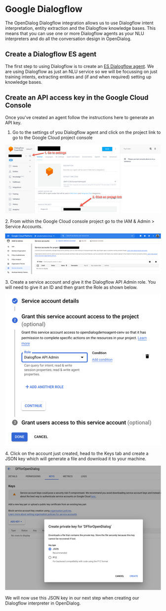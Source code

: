 # Google Dialogflow

The OpenDialog Dialogflow integration allows us to use Dialogflow intent interpretation, entity extraction and the Dialogflow knowledge bases. This means that you can use one or more Dialogflow agents as your NLU interpreters and do all the conversation design in OpenDialog.&#x20;

## Create a Dialogflow ES agent

The first step to using Dialogflow is to create an [ES Dialogflow agent](https://cloud.google.com/dialogflow/es/docs). We are using Dialogflow as just an NLU service so we will be focussing on just training intents, extracting entities and (if and when required) setting up knowledge bases.

## Create an API access key in the Google Cloud Console

Once you've created an agent follow the instructions here to generate an API key.&#x20;

1. Go to the settings of you Dialogflow agent and click on the project link to go to the Google Cloud project console

![](<../../../../../.gitbook/assets/image (380).png>)

2\. From within the Google Cloud console project go to the IAM & Admin > Service Accounts.&#x20;

![](<../../../../../.gitbook/assets/image (426).png>)

3\. Create a service account and give it the Dialogflow API Admin role. You will need to give it an ID and then grant the Role as shown below.&#x20;

![Creating an service user for the Dialogflow API through the Google Cloud Console](<../../../../../.gitbook/assets/image (192).png>)

4\. Click on the account just created, head to the Keys tab and create a JSON key which will generate a file and download it to your machine.&#x20;

![Generating a JSON key for Dialogflow API access](<../../../../../.gitbook/assets/image (414).png>)

We will now use this JSON key in our next step when creating our Dialogflow interpreter in OpenDialog.
